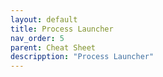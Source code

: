 ```yaml
---
layout: default
title: Process Launcher
nav_order: 5
parent: Cheat Sheet
descripption: "Process Launcher"
---
```

